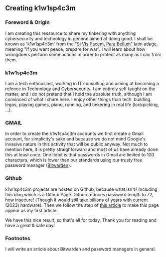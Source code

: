 ## Creating k1w1sp4c3m

### Foreword & Origin
I am creating this ressource to share my tinkering with anything cybersecurity and technology in general aimed at doing good.
I shall be known as 'k1w1sp4c3m' from the ["Si Vis Pacem, Para Bellum"](https://en.wikipedia.org/wiki/Si_vis_pacem,_para_bellum) latin adage, meaning "If you want peace, prepare for war".
I will learn about how wrongdoers perform some actions in order to protect as many as I can from them.

### k1w1sp4c3m
I am a tech enthousiast, working in IT consulting and aiming at becoming a refence in Technology and Cybersecurity.
I am entirely self taught on the matter, and I do not pretend that I hold the absolute truth, although I am convinced of what I share here.
I enjoy other things than tech: building legos, playing games, piano, running, and tinkering in real life (lockpicking, ...).

### GMAIL
In order to create the k1w1sp4c3m accounts we first create a Gmail account, for simplicity's sake and because we do not mind Google's invasive nature in this activity that will be public anyway.
Not much to mention here, it is pretty straighforward and most of us have already done this at least once.
One tidbit is that passwords in Gmail are limited to 100 characters, which is lower than our standards using our trusty free password manager ([Bitwarden](https://bitwarden.com/)).

### Github
k1w1sp4c3m projects are hosted on Github, because what isn't? Including this blog which is a Github Page.
Github reduces password length to 72, how insecure! (Though it would still take billions of years with current (2023) hardware).
Then we follow the step of [this article](https://chadbaldwin.net/2021/03/14/how-to-build-a-sql-blog.html) to make this page appear as my first article.

We have this nice result, so that's all for today, 
Thank you for reading and have a great & safe day!


### Footnotes
I will write an article about Bitwarden and password managers in general.
